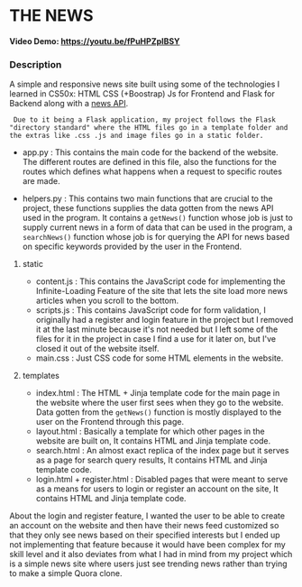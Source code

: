 # THE NEWS
#### Video Demo:  <https://youtu.be/fPuHPZpIBSY>
### Description

A simple and responsive news site built using some of the technologies I learned in CS50x: HTML CSS (+Boostrap) Js for Frontend and Flask for Backend along with a [news API](https://newsapi.org).
 
``` Due to it being a Flask application, my project follows the Flask "directory standard" where the HTML files go in a template folder and the extras like .css .js and image files go in a static folder.```

* app.py : This contains the main code for the backend of the website. The different routes are defined in this file, also the functions for the routes which defines what happens when a request to specific routes are made.

* helpers.py : This contains two main functions that are crucial to the project, these functions supplies the data gotten from the news API used in the program. It contains a `getNews()` function whose job is just to supply current news in a form of data that can be used in the program, a `searchNews()` function whose job is for querying the API for news based on specific keywords provided by the user in the Frontend.

1. static
	- content.js : This contains the JavaScript code for implementing the Infinite-Loading Feature of the site that lets the site load more news articles when you scroll to the bottom.
	- scripts.js : This contains JavaScript code for form validation, I originally had a register and login feature in the project but I removed it at the last minute because it's not needed but I left some of the files for it in the project in case I find a use for it later on, but I've closed it out of the website itself.
	- main.css : Just CSS code for some HTML elements in the website.

2. templates
	- index.html : The HTML + Jinja template code for the main page in the website where the user first sees when they go to the website. Data gotten from the `getNews()` function is mostly displayed to the user on the Frontend through this page.
	- layout.html : Basically a template for which other pages in the website are built on, It contains HTML and Jinja template code.
	- search.html : An almost exact replica of the index page but it serves as a page for search query results, It contains HTML and Jinja template code.
	- login.html + register.html : Disabled pages that were meant to serve as a means for users to login or register an account on the site, It contains HTML and Jinja template code.

About the login and register feature, I wanted the user to be able to create an account on the website and then have their news feed customized so that they only see news based on their specified interests but I ended up not implementing that feature because it would have been complex for my skill level and it also deviates from what I had in mind from my project which is a simple news site where users just see trending news rather than trying to make a simple Quora clone.